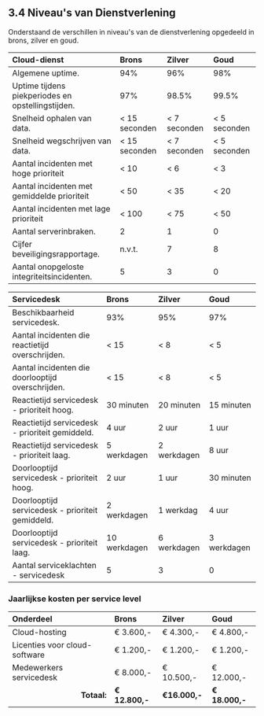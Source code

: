 ## 3.4 Niveau's van Dienstverlening

Onderstaand de verschillen in niveau's van de dienstverlening opgedeeld in brons, zilver en goud.

| Cloud-dienst                                      | Brons         | Zilver       | Goud         |
| :-----------                                      | :----         | :-----       | :---         |
| Algemene uptime.                                  | 94%           | 96%          | 98%          |
| Uptime tijdens piekperiodes en opstellingstijden. | 97%           | 98.5%        | 99.5%        |
| Snelheid ophalen van data.                        | < 15 seconden | < 7 seconden | < 5 seconden |
| Snelheid wegschrijven van data.                   | < 15 seconden | < 7 seconden | < 5 seconden |
| Aantal incidenten met hoge prioriteit             | < 10          | < 6          | < 3          |
| Aantal incidenten met gemiddelde prioriteit       | < 50          | < 35         | < 20         |
| Aantal incidenten met lage prioriteit             | < 100         | < 75         | < 50         |
| Aantal serverinbraken.                            | 2             | 1            | 0            |
| Cijfer beveiligingsrapportage.                    | n.v.t.        | 7            | 8            |
| Aantal onopgeloste integriteitsincidenten.        | 5             | 3            | 0            |

| Servicedesk                                       | Brons        | Zilver      | Goud        |
| :----------                                       | :----        | :-----      | :---        |
| Beschikbaarheid servicedesk.                      | 93%          | 95%         | 97%         |
| Aantal incidenten die reactietijd overschrijden.  | < 15         | < 8         | < 5         |
| Aantal incidenten die doorlooptijd overschrijden. | < 15         | < 8         | < 5         |
| Reactietijd servicedesk - prioriteit hoog.        | 30 minuten   | 20 minuten  | 15 minuten  |
| Reactietijd servicedesk - prioriteit gemiddeld.   | 4 uur        | 2 uur       | 1 uur       |
| Reactietijd servicedesk - prioriteit laag.        | 5 werkdagen  | 2 werkdagen | 8 uur       |
| Doorlooptijd servicedesk - prioriteit hoog.       | 2 uur        | 1 uur       | 30 minuten  |
| Doorlooptijd servicedesk - prioriteit gemiddeld.  | 2 werkdagen  | 1 werkdag   | 4 uur       |
| Doorlooptijd servicedesk - prioriteit laag.       | 10 werkdagen | 6 werkdagen | 3 werkdagen |
| Aantal serviceklachten - servicedesk              | 5            | 3           | 0           |

### Jaarlijkse kosten per service level

| Onderdeel                                       | Brons          | Zilver        | Goud           |
| :---                                            | :-----         | :-----        | :---           |
| Cloud-hosting                                   | € 3.600,-      | € 4.300,-     | € 4.800,-      |
| Licenties voor cloud-software                   | € 1.200,-      | € 1.200,-     | € 1.200,-      |
| Medewerkers servicedesk                         | € 8.000,-      | € 10.500,-    | € 12.000,-     |
| <div style="text-align:right">__Totaal:__</div> | __€ 12.800,-__ | __€16.000,-__ | __€ 18.000,-__ |
